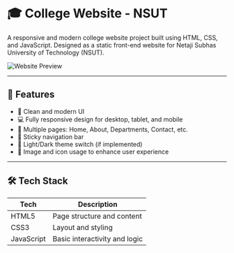 # 🎓 College Website - NSUT

A responsive and modern college website project built using HTML, CSS, and JavaScript. Designed as a static front-end website for Netaji Subhas University of Technology (NSUT).

![Website Preview](https://github.com/modijiyash/College-Website-NSUT-/assets/preview-image.png) 

---

## 🚀 Features

- 🔷 Clean and modern UI
- 💻 Fully responsive design for desktop, tablet, and mobile
- 📄 Multiple pages: Home, About, Departments, Contact, etc.
- 🧭 Sticky navigation bar
- 🌙 Light/Dark theme switch (if implemented)
- 📸 Image and icon usage to enhance user experience

---

## 🛠️ Tech Stack

| Tech         | Description                    |
|--------------|--------------------------------|
| HTML5        | Page structure and content     |
| CSS3         | Layout and styling             |
| JavaScript   | Basic interactivity and logic  |




 
